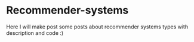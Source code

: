 # Recommender-systems
Here I will make post some posts about recommender systems types with description and code :)
